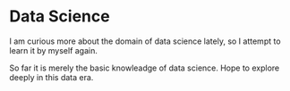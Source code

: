 # Data Science
<p>I am curious more about the domain of data science lately, so I attempt to learn it by myself again.</p>
<p>So far it is merely the basic knowleadge of data science. Hope to explore deeply in this data era.</p>
<img scr= 'ds_wordcloud_datascience.png'>

